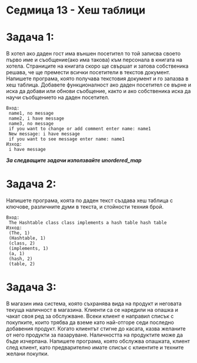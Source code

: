 # Седмица 13 - Хеш таблици

Задача 1:
=
В хотел ако даден гост има външен посетител то той записва своето първо име и съобщение(ако има такова) към персонала в книгата на хотела. Страниците на книгата скоро ще свършат и затова собственика решава, че ще премести всички посетители в текстов документ. Напишете програма, която получава текстовия документ и го запазва в хеш таблица. Добавете функционалност ако даден посетител се върне и иска да добави или обнови съобщение, както и ако собственика иска да научи съобщението на даден посетител.
```
Вход:
 name1, no message
 name2, i have message
 name3, no message
 if you want to change or add comment enter name: name1
 New message: i have message
 if you want to see message enter name: name1
Изход:
 i have message
 ```
***За следващите задачи използвайте unordered_map***

Задача 2:
=
Напишете програма, коята по даден текст създава хеш таблица с ключове, различните думи в текста, и стойности техния брой.
```
Вход:
 The Hashtable class class implements a hash table hash table
Изход:
 (The, 1) 
 (Hashtable, 1)
 (class, 2)
 (implements, 1)
 (a, 1)
 (hash, 2)
 (table, 2)
```

Задача 3:
=
В магазин има система, която съхранява вида на продукт и неговата текуща наличност в магазина. Клиенти са се наредили на опашка и чакат своя ред за обслужване. Всеки клиент е направил списък с покупките, които трябва да вземе като най-отгоре седи последно добавения продукт. Когато клиентът стигне до касата, казва желаните от него продукти за пазаруване. Наличността на продуктите може да бъде изчерпана. Напишете програма, която обслужва опашката, клиент след клиент, като предварително имате списък с клиентите и техните желани покупки.
